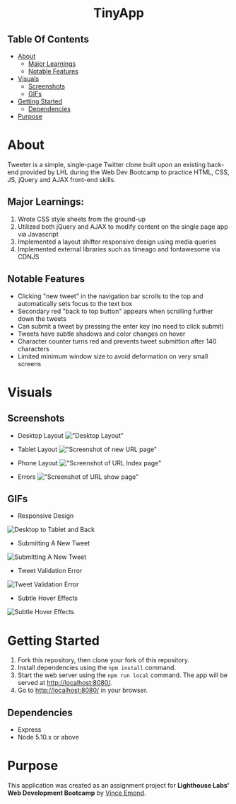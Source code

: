 <h1 align="center">TinyApp</h1>

## Table Of Contents

- [About](#about)
  - [Major Learnings](#major-learnings)
  - [Notable Features](#notable-features)
- [Visuals](#visuals)
  - [Screenshots](#screenshots)
  - [GIFs](#gifs)
- [Getting Started](#getting-started)
    - [Dependencies](#dependencies)
- [Purpose](#purpose)

# About

Tweeter is a simple, single-page Twitter clone built upon an existing back-end provided by LHL during the Web Dev Bootcamp to practice HTML, CSS, JS, jQuery and AJAX front-end skills.

## Major Learnings:
1. Wrote CSS style sheets from the ground-up
2. Utilized both jQuery and AJAX to modify content on the single page app via Javascript
3. Implemented a layout shifter responsive design using media queries
4. Implemented external libraries such as timeago and fontawesome via CDNJS

## Notable Features
* Clicking "new tweet" in the navigation bar scrolls to the top and automatically sets focus to the text box
* Secondary red "back to top button" appears when scrolling further down the tweets
* Can submit a tweet by pressing the enter key (no need to click submit)
* Tweets have subtle shadows and color changes on hover
* Character counter turns red and prevents tweet submittion after 140 characters
* Limited minimum window size to avoid deformation on very small screens

# Visuals

## Screenshots

* Desktop Layout
!["Desktop Layout"]()

* Tablet Layout
!["Screenshot of new URL page"]()

* Phone Layout
!["Screenshot of URL Index page"]()

* Errors
!["Screenshot of URL show page"]()


## GIFs
* Responsive Design

![Desktop to Tablet and Back]()

* Submitting A New Tweet

![Submitting A New Tweet]()

* Tweet Validation Error

![Tweet Validation Error]()


* Subtle Hover Effects

![Subtle Hover Effects]()


# Getting Started

1. Fork this repository, then clone your fork of this repository.
2. Install dependencies using the `npm install` command.
3. Start the web server using the `npm run local` command. The app will be served at <http://localhost:8080/>.
4. Go to <http://localhost:8080/> in your browser.


## Dependencies

- Express
- Node 5.10.x or above


# Purpose

This application was created as an assignment project for **Lighthouse Labs' Web Development Bootcamp** by [Vince Emond](https://github.com/VinceEmond).